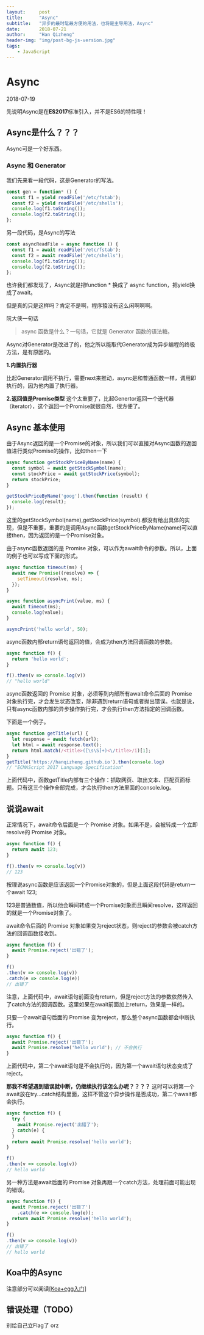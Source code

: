 ```yaml
---
layout:     post
title:      "Async"
subtitle:   "异步的最时髦最方便的用法，也将是主导用法，Async"
date:       2018-07-21
author:     "Han Qizheng"
header-img: "img/post-bg-js-version.jpg"
tags:
    - JavaScript
---
```


# Async 
2018-07-19

先说明Async是在**ES2017**标准引入，并不是ES6的特性哦！

## Async是什么？？？

Async可是一个好东西。

### Async 和 Generator
我们先来看一段代码，这是Generator的写法。
```js
const gen = function* () {
  const f1 = yield readFile('/etc/fstab');
  const f2 = yield readFile('/etc/shells');
  console.log(f1.toString());
  console.log(f2.toString());
};
```
另一段代码，是Async的写法
```js
const asyncReadFile = async function () {
  const f1 = await readFile('/etc/fstab');
  const f2 = await readFile('/etc/shells');
  console.log(f1.toString());
  console.log(f2.toString());
};
```
也许我们都发现了，Async就是把function * 换成了 async function，把yield换成了await。

但是真的只是这样吗？肯定不是啊，程序猿没有这么闲啊啊啊。

阮大侠一句话
> async 函数是什么？一句话，它就是 Generator 函数的语法糖。

Async对Generator是改进了的，他之所以能取代Generator成为异步编程的终极方法，是有原因的。

**1.内置执行器**

比起Generator调用不执行，需要next来推动，async是和普通函数一样，调用即执行的，因为他内置了执行器。

**2.返回值是Promise类型**
这个太重要了，比起Genertor返回一个迭代器（iterator），这个返回一个Promise就很自然，很方便了。

## Async 基本使用
由于Async返回的是一个Promise的对象，所以我们可以直接对Async函数的返回值进行类似Promise的操作，比如then一下
```js
async function getStockPriceByName(name) {
  const symbol = await getStockSymbol(name);
  const stockPrice = await getStockPrice(symbol);
  return stockPrice;
}

getStockPriceByName('goog').then(function (result) {
  console.log(result);
});
```
这里的getStockSymbol(name),getStockPrice(symbol).都没有给出具体的实现，但是不重要，重要的是调用Async函数getStockPriceByName(name)可以直接then，因为返回的是一个Promise对象。


由于async函数返回的是 Promise 对象，可以作为await命令的参数。所以，上面的例子也可以写成下面的形式。
```js
async function timeout(ms) {
  await new Promise((resolve) => {
    setTimeout(resolve, ms);
  });
}

async function asyncPrint(value, ms) {
  await timeout(ms);
  console.log(value);
}

asyncPrint('hello world', 50);
```

async函数内部return语句返回的值，会成为then方法回调函数的参数。
```js
async function f() {
  return 'hello world';
}

f().then(v => console.log(v))
// "hello world"
```

async函数返回的 Promise 对象，必须等到内部所有await命令后面的 Promise 对象执行完，才会发生状态改变，除非遇到return语句或者抛出错误。也就是说，只有async函数内部的异步操作执行完，才会执行then方法指定的回调函数。

下面是一个例子。
```js
async function getTitle(url) {
  let response = await fetch(url);
  let html = await response.text();
  return html.match(/<title>([\s\S]+)<\/title>/i)[1];
}
getTitle('https://hanqizheng.github.io').then(console.log)
// "ECMAScript 2017 Language Specification"
```
上面代码中，函数getTitle内部有三个操作：抓取网页、取出文本、匹配页面标题。只有这三个操作全部完成，才会执行then方法里面的console.log。

## 说说await
正常情况下，await命令后面是一个 Promise 对象。如果不是，会被转成一个立即resolve的 Promise 对象。
```js
async function f() {
  return await 123;
}

f().then(v => console.log(v))
// 123
```
按理说async函数是应该返回一个Promise对象的，但是上面这段代码是return一个await 123;

123是普通数值，所以他会瞬间转成一个Promise对象而且瞬间resolve，这样返回的就是一个Promise对象了。

await命令后面的 Promise 对象如果变为reject状态，则reject的参数会被catch方法的回调函数接收到。
```js
async function f() {
  await Promise.reject('出错了');
}

f()
.then(v => console.log(v))
.catch(e => console.log(e))
// 出错了
```
注意，上面代码中，await语句前面没有return，但是reject方法的参数依然传入了catch方法的回调函数。这里如果在await前面加上return，效果是一样的。

只要一个await语句后面的 Promise 变为reject，那么整个async函数都会中断执行。
```js
async function f() {
  await Promise.reject('出错了');
  await Promise.resolve('hello world'); // 不会执行
}
```
上面代码中，第二个await语句是不会执行的，因为第一个await语句状态变成了reject。

**那我不希望遇到错误就中断，仍继续执行该怎么办呢？？？？**
这时可以将第一个await放在try...catch结构里面，这样不管这个异步操作是否成功，第二个await都会执行。
```js
async function f() {
  try {
    await Promise.reject('出错了');
  } catch(e) {
  }
  return await Promise.resolve('hello world');
}

f()
.then(v => console.log(v))
// hello world
```
另一种方法是await后面的 Promise 对象再跟一个catch方法，处理前面可能出现的错误。
```js
async function f() {
  await Promise.reject('出错了')
    .catch(e => console.log(e));
  return await Promise.resolve('hello world');
}

f()
.then(v => console.log(v))
// 出错了
// hello world
```
## Koa中的Async

注意部分可以阅读[[Koa+egg入门]](https://github.com/hanqizheng/Node.js-LearningDialog/blob/master/Node.js%E7%9B%B8%E5%85%B3%E5%9F%BA%E7%A1%80/koa%26egg/Koa%2BEgg%E5%85%A5%E9%97%A8.md)

## 错误处理（TODO）
别给自己立Flag了 orz